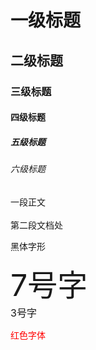 # 一级标题
## 二级标题
### 三级标题
#### 四级标题
##### 五级标题
###### 六级标题

一段正文<br><br>
第二段文档处

<font face="黑体">黑体字形</font>

<font size=7>7号字</font><br>
<font size=3>3号字</font><br>

<font color=#FF0000>红色字体</font>
